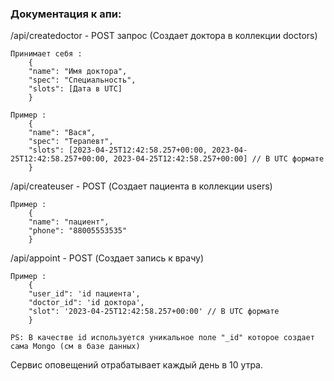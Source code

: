 ### Документация к апи:

/api/createdoctor - POST запрос (Создает доктора в коллекции doctors)

    Принимает себя :
        {
        "name": "Имя доктора",
        "spec": "Специальность",
        "slots": [Дата в UTC]
        }

    Пример :
        {
        "name": "Вася",
        "spec": "Терапевт",
        "slots": [2023-04-25T12:42:58.257+00:00, 2023-04-25T12:42:58.257+00:00, 2023-04-25T12:42:58.257+00:00] // В UTC формате
        }





/api/createuser - POST (Создает пациента в коллекции users)

    Пример :
        {
        "name": "пациент",
        "phone": "88005553535"
        }





/api/appoint - POST (Создает запись к врачу)

    Пример :
        {
        "user_id": 'id пациента',
        "doctor_id": 'id доктора',
        "slot": '2023-04-25T12:42:58.257+00:00' // В UTC формате
        }

    PS: В качестве id используется уникальное поле "_id" которое создает сама Mongo (см в базе данных)



Сервис оповещений отрабатывает каждый день в 10 утра.
